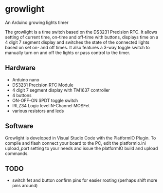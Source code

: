 # growlight
An Arduino growing lights timer

The growlight is a time switch based on the DS3231 Precision RTC.
It allows setting of current time, on-time and off-time with buttons, displays time on a 4 digit 7 segment display and switches the state of the connected lights based on set on- and off times.
It also features a 3-way toggle switch to manually turn on and off the lights or pass control to the timer.

## Hardware

* Arduino nano
* DS3231 Precision RTC Module
* 4 digit 7 segment display with TM1637 controller
* 4 buttons
* ON-OFF-ON SPDT toggle switch
* IRLZ34 Logic level N-Channel MOSFet
* various resistors and leds

## Software

Growlight is developed in Visual Studio Code with the PlatformIO Plugin. To compile and flash connect your board to the PC, edit the platformio.ini upload_port setting to your needs and issue
the platformIO build and upload commands.

## TODO
* switch fet and button confirm pins for easier rooting (perhaps shift more pins around)
